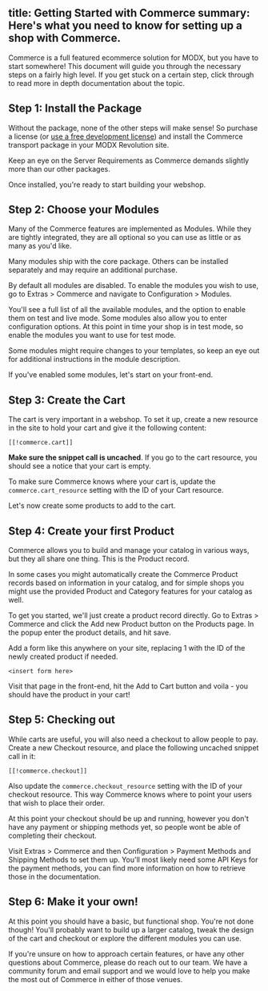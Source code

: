 title: Getting Started with Commerce
summary: Here's what you need to know for setting up a shop with Commerce.
-----

Commerce is a full featured ecommerce solution for MODX, but you have to start somewhere! This document will guide you through the necessary steps on a fairly high level. If you get stuck on a certain step, click through to read more in depth documentation about the topic.

## Step 1: Install the Package

Without the package, none of the other steps will make sense! So purchase a license (or [use a free development license](https://www.modmore.com/free-development-licenses/)) and install the Commerce transport package in your MODX Revolution site. 

Keep an eye on the Server Requirements as Commerce demands slightly more than our other packages.

Once installed, you're ready to start building your webshop.

## Step 2: Choose your Modules

Many of the Commerce features are implemented as Modules. While they are tightly integrated, they are all optional so you can use as little or as many as you'd like.

Many modules ship with the core package. Others can be installed separately and may require an additional purchase. 

By default all modules are disabled. To enable the modules you wish to use, go to Extras > Commerce and navigate to Configuration > Modules.

You'll see a full list of all the available modules, and the option to enable them on test and live mode. Some modules also allow you to enter configuration options. At this point in time your shop is in test mode, so enable the modules you want to use for test mode. 

Some modules might require changes to your templates, so keep an eye out for additional instructions in the module description.

If you've enabled some modules, let's start on your front-end.

## Step 3: Create the Cart

The cart is very important in a webshop. To set it up, create a new resource in the site to hold your cart and give it the following content:

````
[[!commerce.cart]]
````

**Make sure the snippet call is uncached**. If you go to the cart resource, you should see a notice that your cart is empty. 

To make sure Commerce knows where your cart is, update the `commerce.cart_resource` setting with the ID of your Cart resource.

Let's now create some products to add to the cart.

## Step 4: Create your first Product

Commerce allows you to build and manage your catalog in various ways, but they all share one thing. This is the Product record. 

In some cases you might automatically create the Commerce Product records based on information in your catalog, and for simple shops you might use the provided Product and Category features for your catalog as well.

To get you started, we'll just create a product record directly. Go to Extras > Commerce and click the Add new Product button on the Products page. In the popup enter the product details, and hit save.

Add a form like this anywhere on your site, replacing 1 with the ID of the newly created product if needed.

````
<insert form here>
````

Visit that page in the front-end, hit the Add to Cart button and voila - you should have the product in your cart!

## Step 5: Checking out

While carts are useful, you will also need a checkout to allow people to pay. Create a new Checkout resource, and place the following uncached snippet call in it:

````
[[!commerce.checkout]]
````

Also update the `commerce.checkout_resource` setting with the ID of your checkout resource. This way Commerce knows where to point your users that wish to place their order.

At this point your checkout should be up and running, however you don't have any payment or shipping methods yet, so people wont be able of completing their checkout.
 
Visit Extras > Commerce and then Configuration > Payment Methods and Shipping Methods to set them up. You'll most likely need some API Keys for the payment methods, you can find more information on how to retrieve those in the documentation.

## Step 6: Make it your own!

At this point you should have a basic, but functional shop. You're not done though! You'll probably want to build up a larger catalog, tweak the design of the cart and checkout or explore the different modules you can use.

If you're unsure on how to approach certain features, or have any other questions about Commerce, please do reach out to our team. We have a community forum and email support and we would love to help you make the most out of Commerce in either of those venues.

